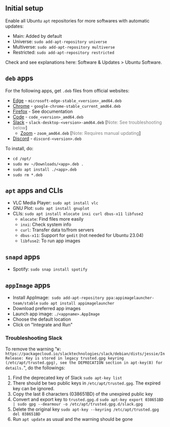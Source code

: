 ## Initial setup 
Enable all Ubuntu `apt` repositories for more softwares with automatic updates:
 - Main: Added by default
 - Universe: `sudo add-apt-repository universe` 
 - Multiverse: `sudo add-apt-repository multiverse` 
 - Restricted: `sudo add-apt-repository restricted` 

Check and see explanations here: <span class="purple">Software & Updates</span> > <span class="purple">Ubuntu Software</span>.


## `deb` apps
For the following apps, get `.deb` files from official websites:
 - [Edge](https://www.microsoft.com/en-us/edge/download?form=MA13FJ) - `microsoft-edge-stable_<version>_amd64.deb` 
 - [Chrome](https://www.google.com/chrome/) - `google-chrome-stable_current_amd64.deb` 
 - [Firefox](./firefox.md) - See documentation
 - [Code](https://code.visualstudio.com/Download) - `code_<version>_amd64.deb` 
 - [Slack](https://slack.com/downloads/linux) - `slack-desktop-<version>-amd64.deb` [<font color="gray">Note: See troubleshooting below</font>] 
	 - [Zoom](https://zoom.us/support/download) - `zoom_amd64.deb` [<font color="gray">Note: Requires manual updating</font>]
 - [Discord](https://discord.com/download) - `discord-<version>.deb` 

To install, do: 
 - `cd /opt/`
 - `sudo mv ~/Downloads/<app>.deb .`
 - `sudo apt install ./<app>.deb` 
 - `sudo rm *.deb`


## `apt` apps and CLIs
 - VLC Media Player: `sudo apt install vlc` 
 - GNU Plot: `sudo apt install gnuplot` 
 - CLIs: `sudo apt install mlocate inxi curl dbus-x11 libfuse2` 
    - `mlocate`: Find files more easily
    - `inxi`: Check system info
    - `curl`: Transfer data to/from servers
    - `dbus-x11`: Support for `gedit` (not needed for Ubuntu 23.04)
    - `libfuse2`: To run app images


## `snapd` apps
 - Spotify: `sudo snap install spotify` 


## `appImage` apps
 - Install AppImage: 
   `sudo add-apt-repository ppa:appimagelauncher-team/stable`
   `sudo apt install appimagelauncher` 
 - Download preferred app images
 - Launch app image: `./<appname>.AppImage` 
 - Choose the default location 
 - Click on "Integrate and Run"


### Troubleshooting Slack
To remove the warning "`W: https://packagecloud.io/slacktechnologies/slack/debian/dists/jessie/InRelease: Key is stored in legacy trusted.gpg keyring (/etc/apt/trusted.gpg), see the DEPRECATION section in apt-key(8) for details.`", 
do the followings: 
 1. Find the deprecated key of Slack 
    `sudo apt-key list` 
 2. There should be two public keys in `/etc/apt/trusted.gpg`. The expired key can be ignored.
 3. Copy the last 8 characters (038651BD) of the unexpired public key
 4. Convert and export key to `trusted.gpg.d` 
    `sudo apt-key export 038651BD | sudo gpg --dearmour -o /etc/apt/trusted.gpg.d/slack.gpg`
 4. Delete the original key 
    `sudo apt-key --keyring /etc/apt/trusted.gpg del 038651BD` 
 5. Run `apt update` as usual and the warning should be gone 

